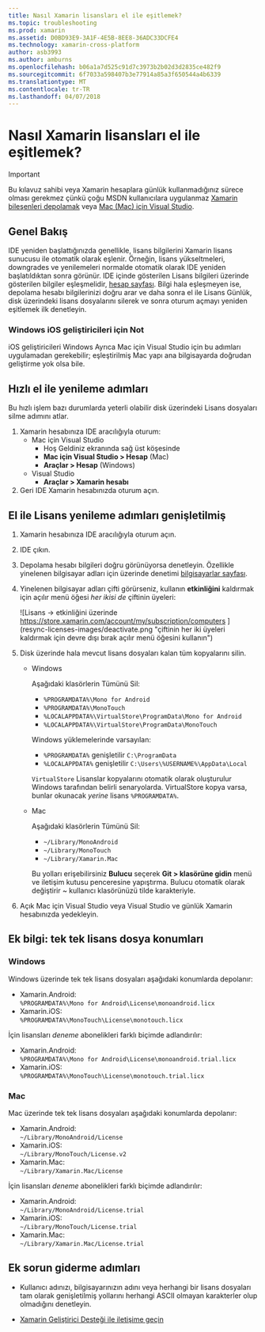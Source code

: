 ```yaml
---
title: Nasıl Xamarin lisansları el ile eşitlemek?
ms.topic: troubleshooting
ms.prod: xamarin
ms.assetid: D0BD93E9-3A1F-4E5B-8EE8-36ADC33DCFE4
ms.technology: xamarin-cross-platform
author: asb3993
ms.author: amburns
ms.openlocfilehash: b06a1a7d525c91d7c3973b2b02d3d2835ce482f9
ms.sourcegitcommit: 6f7033a598407b3e77914a85a3f650544a4b6339
ms.translationtype: MT
ms.contentlocale: tr-TR
ms.lasthandoff: 04/07/2018
---
```

# <a name="how-do-i-manually-resynchronize-xamarin-licenses"></a>Nasıl Xamarin lisansları el ile eşitlemek?

> [!IMPORTANT]
> Bu kılavuz sahibi veya Xamarin hesaplara günlük kullanmadığınız sürece olması gerekmez çünkü çoğu MSDN kullanıcılara uygulanmaz [Xamarin bileşenleri depolamak](https://components.xamarin.com/) veya [Mac (Mac) için Visual Studio](~/cross-platform/get-started/requirements.md).




## <a name="overview"></a>Genel Bakış

IDE yeniden başlattığınızda genellikle, lisans bilgilerini Xamarin lisans sunucusu ile otomatik olarak eşlenir. Örneğin, lisans yükseltmeleri, downgrades ve yenilemeleri normalde otomatik olarak IDE yeniden başlatıldıktan sonra görünür. IDE içinde gösterilen Lisans bilgileri üzerinde gösterilen bilgiler eşleşmelidir, [hesap sayfası](https://store.xamarin.com/account/my/subscription/computers). Bilgi hala eşleşmeyen ise, depolama hesabı bilgilerinizi doğru arar ve daha sonra el ile Lisans Günlük, disk üzerindeki lisans dosyalarını silerek ve sonra oturum açmayı yeniden eşitlemek ilk denetleyin.

### <a name="note-for-ios-developers-on-windows"></a>Windows iOS geliştiricileri için Not

iOS geliştiricileri Windows Ayrıca Mac için Visual Studio için bu adımları uygulamadan gerekebilir; eşleştirilmiş Mac yapı ana bilgisayarda doğrudan geliştirme yok olsa bile.

## <a name="quick-manual-refresh-steps"></a>Hızlı el ile yenileme adımları

Bu hızlı işlem bazı durumlarda yeterli olabilir disk üzerindeki Lisans dosyaları silme adımını atlar. 

1.  Xamarin hesabınıza IDE aracılığıyla oturum:
    -   Mac için Visual Studio
        -   Hoş Geldiniz ekranında sağ üst köşesinde
        -   **Mac için Visual Studio > Hesap** (Mac)
        -   **Araçlar > Hesap** (Windows)
    -   Visual Studio
        -   **Araçlar > Xamarin hesabı**
2.  Geri IDE Xamarin hesabınızda oturum açın.

## <a name="extended-manual-license-refresh-steps"></a>El ile Lisans yenileme adımları genişletilmiş

1.  Xamarin hesabınıza IDE aracılığıyla oturum açın. 
2.  IDE çıkın.
3.  Depolama hesabı bilgileri doğru görünüyorsa denetleyin. Özellikle yinelenen bilgisayar adları için üzerinde denetimi [bilgisayarlar sayfası](https://store.xamarin.com/account/my/subscription/computers).

4.  Yinelenen bilgisayar adları çifti görürseniz, kullanın **etkinliğini** kaldırmak için açılır menü öğesi _her ikisi de_ çiftinin üyeleri:
    
    ![Lisans -> etkinliğini üzerinde https://store.xamarin.com/account/my/subscription/computers ] (resync-licenses-images/deactivate.png "çiftinin her iki üyeleri kaldırmak için devre dışı bırak açılır menü öğesini kullanın")

5.  Disk üzerinde hala mevcut lisans dosyaları kalan tüm kopyalarını silin.
    -   Windows

        Aşağıdaki klasörlerin Tümünü Sil:
        -   `%PROGRAMDATA%\Mono for Android`
        -   `%PROGRAMDATA%\MonoTouch`
        -   `%LOCALAPPDATA%\VirtualStore\ProgramData\Mono for Android`
        -   `%LOCALAPPDATA%\VirtualStore\ProgramData\MonoTouch`

        Windows yüklemelerinde varsayılan:
        -   `%PROGRAMDATA%` genişletilir `C:\ProgramData`
        -   `%LOCALAPPDATA%` genişletilir `C:\Users\%USERNAME%\AppData\Local`

        `VirtualStore` Lisanslar kopyalarını otomatik olarak oluşturulur Windows tarafından belirli senaryolarda. VirtualStore kopya varsa, bunlar okunacak _yerine_ lisans `%PROGRAMDATA%`.

    -   Mac

        Aşağıdaki klasörlerin Tümünü Sil:

        -   `~/Library/MonoAndroid`
        -   `~/Library/MonoTouch`
        -   `~/Library/Xamarin.Mac`

        Bu yolları erişebilirsiniz **Bulucu** seçerek **Git > klasörüne gidin** menü ve iletişim kutusu penceresine yapıştırma. Bulucu otomatik olarak değiştirir ~ kullanıcı klasörünüzü tilde karakteriyle.

6.  Açık Mac için Visual Studio veya Visual Studio ve günlük Xamarin hesabınızda yedekleyin.

## <a name="supplementary-information-individual-license-file-locations"></a>Ek bilgi: tek tek lisans dosya konumları

### <a name="windows"></a>Windows

Windows üzerinde tek tek lisans dosyaları aşağıdaki konumlarda depolanır:

-   Xamarin.Android:  
     `%PROGRAMDATA%\Mono for Android\License\monoandroid.licx`
-   Xamarin.iOS:  
     `%PROGRAMDATA%\MonoTouch\License\monotouch.licx`

İçin lisansları *deneme* abonelikleri farklı biçimde adlandırılır:

-   Xamarin.Android:  
     `%PROGRAMDATA%\Mono for Android\License\monoandroid.trial.licx`
-   Xamarin.iOS:  
     `%PROGRAMDATA%\MonoTouch\License\monotouch.trial.licx`

### <a name="mac"></a>Mac

Mac üzerinde tek tek lisans dosyaları aşağıdaki konumlarda depolanır:

-   Xamarin.Android:  
     `~/Library/MonoAndroid/License`
-   Xamarin.iOS:  
     `~/Library/MonoTouch/License.v2`
-   Xamarin.Mac:  
     `~/Library/Xamarin.Mac/License`

İçin lisansları *deneme* abonelikleri farklı biçimde adlandırılır:

-   Xamarin.Android:  
     `~/Library/MonoAndroid/License.trial`
-   Xamarin.iOS:  
     `~/Library/MonoTouch/License.trial`
-   Xamarin.Mac:  
     `~/Library/Xamarin.Mac/License.trial`

## <a name="additional-troubleshooting-steps"></a>Ek sorun giderme adımları

-   Kullanıcı adınızı, bilgisayarınızın adını veya herhangi bir lisans dosyaları tam olarak genişletilmiş yollarını herhangi ASCII olmayan karakterler olup olmadığını denetleyin.

-   [Xamarin Geliştirici Desteği ile iletişime geçin](http://xamarin.com/support)
